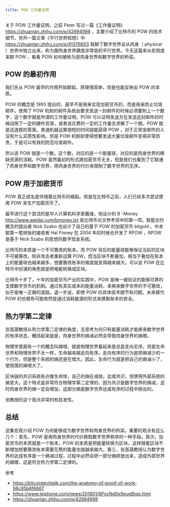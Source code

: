 ```yaml
---
title: POW 工作量证明
---
```


关于 POW 工作量证明，之前 Peter 写过一篇《工作量证明》 https://zhuanlan.zhihu.com/p/42694998 ，主要介绍了比特币的  POW 的技术细节。另外一篇文章《平行世界假想》中 https://zhuanlan.zhihu.com/p/41376603 我聊了数字世界会从肉身（ physical ）世界中独立出来，称为跟肉身世界耦度非常低的平行世界。今天这篇来从宏观度来聊 POW ，看看 POW 如何被称为是肉身世界和数字世界的桥梁。

## POW 的最初作用

我们先从 POW 最早的作用开始聊起，原理很简单，但是也能反映出 POW 的本质。

POW 的概念是 1993 提出的，最早不是用来实现加密货币的，而是用来防止垃圾邮件。使用了 POW 机制的邮件系统会要求发送一封邮件的时候必须要附上一个数字，这个数字就是所谓的工作量证明。POW 可以证明发送方在发送这封邮件的时候动用了一定的硬件资源，或者说花费的一定的工作量去求解了一个题，POW 就是这道题的答案。普通机器运算很短的时间就能获得 POW ，对于正常发邮件的人没有什么实质性影响。但是 POW 机制却使得想要发送大量垃圾邮件变得非常昂贵，于是可以有效的防范垃圾邮件。

所以说 POW 就是一个数。这个数，对应的是一个能量球，对应的是肉身世界的稀缺资源的消耗。POW 虽然最初的形式跟加密货币无关，但是我们也看到了它联通了肉身世界和数字世界，用肉身世界的代价来限制了数字世界的无序。

##  POW 用于加密货币

POW 真正成名是伴随着比特币的崛起。但是在比特币之前，人们已经多次尝试使用 POW 来生产加密货币了。

最早进行这个尝试的是华人计算机科学家戴维，他设计的 B
-Money http://www.weidai.com/bmoney.txt 是比特币论文参考资中的第一项。智能合约概念的提出者 Nick Szabo 也设计了自己的基于 POW 的加密货币 bitgold 。中本聪第一笔转账的接收者 Hal Finney 在 2004 年的时候也开发了 RPOW ，RPOW 是基于 Nick Szabo 的思想的数字现金系统。

比特币的本质是一个不可篡改的账本。而 POW 背后的能量球能够保证当前的区块不可被篡改，除非攻击者重新运算 POW。而当区块不断叠加，相当于叠加在账本上的能量球也越来越多，想要篡改账本的难度就变得越来越大。可以说 POW 在比特币中扮演的角色就是把电能转换成区块。

比特币十岁了，十年的加密货币产业的实践中，POW 是唯一被验证的能够可靠的支撑数字货币的机制。通过有真实成本的能量消耗，来换来数字世界的不可篡改，似乎是唯一正确的道路。退一步说，即使 POW 的具体技术细节有问题，未来替代 POW 的也极有可能依然是通过消耗能源的形式来换取账本的安全。

## 热力学第二定律

张首晟教授从热力学第二定律的角度，去思考为何只有能量消耗才能换来数字世界的有序状态，概括起来就是，肉身世界的熵减必然会导致肉身世界的熵赠。

物理学里面有一个的概念叫熵增，就是物理世界看起来是总是走向无序。但是生命世界和物理世界不太一样，生命越来越走向有序。走向有序的行为是把熵减少的一个行为，但是整个系统的熵还是在增大。因此，生命行为就是把自己的熵减小了，使周围的熵增大了。

区块链的共识系统有点像生命体，自己的熵在减弱，达成共识，但使得外部系统的熵变大。这个特点是非常符合物理学第二定律的，因为共识是数字世界的熵减，这时肉身世界的熵一定会增加，这部分熵是数字世界达成有序的过程中排出的。

张教授的这个观点非常的有启发性。

## 总结

这集宏观介绍 POW 为何能够成为数字世界和肉身世界的桥梁。重要的观点有这么几个：首先，POW 是用肉身世界的代价换取数字世界秩序的一种手段。其次，加密货币的本质就是一个账本，POW 的本质是把能量转换为区块，这样随着区块不断增加想要篡改账本需要花费的能量也就越来越大。第三，张首晟教授认为数字世界的达成有序是一个熵减过程，过程中必然会把一部分熵排放出来，造成外部世界的熵赠，这是符合热力学第二定律的。

参考

- https://bitcointechtalk.com/the-anatomy-of-proof-of-work-98c85b6f6667
- https://www.leiphone.com/news/201801/6PocNd0x9pueBiqq.html
- https://zhuanlan.zhihu.com/p/42694998
